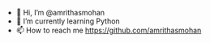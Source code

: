- 👋 Hi, I’m @amrithasmohan
- 🌱 I’m currently learning Python
- 📫 How to reach me https://github.com/amrithasmohan

<!---
amrithasmohan/amrithasmohan is a ✨ special ✨ repository because its `README.md` (this file) appears on your GitHub profile.
You can click the Preview link to take a look at your changes.
--->
